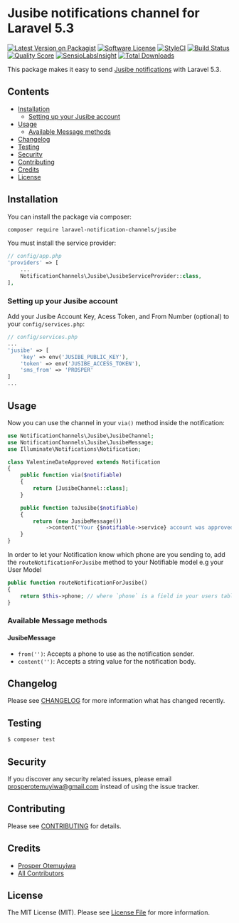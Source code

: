 # Jusibe notifications channel for Laravel 5.3

[![Latest Version on Packagist](https://img.shields.io/packagist/v/laravel-notification-channels/jusibe.svg?style=flat-square)](https://packagist.org/packages/laravel-notification-channels/jusibe)
[![Software License](https://img.shields.io/badge/license-MIT-brightgreen.svg?style=flat-square)](LICENSE.md)
[![StyleCI](https://styleci.io/repos/65673216/shield)](https://styleci.io/repos/65673216)
[![Build Status](https://img.shields.io/travis/laravel-notification-channels/jusibe.svg?style=flat-square)](https://travis-ci.org/laravel-notification-channels/jusibe)
[![Quality Score](https://img.shields.io/scrutinizer/g/laravel-notification-channels/jusibe.svg?style=flat-square)](https://scrutinizer-ci.com/g/laravel-notification-channels/jusibe)
[![SensioLabsInsight](https://img.shields.io/sensiolabs/i/8cbdda74-fb7c-49ec-8a6c-f8cef083bc69.svg?style=flat-square)](https://insight.sensiolabs.com/projects/8cbdda74-fb7c-49ec-8a6c-f8cef083bc69)
[![Total Downloads](https://img.shields.io/packagist/dt/laravel-notification-channels/jusibe.svg?style=flat-square)](https://packagist.org/packages/laravel-notification-channels/jusibe)

This package makes it easy to send [Jusibe notifications](https://jusibe.com/docs/) with Laravel 5.3.

## Contents

- [Installation](#installation)
    - [Setting up your Jusibe account](#setting-up-your-jusibe-account)
- [Usage](#usage)
    - [Available Message methods](#available-message-methods)
- [Changelog](#changelog)
- [Testing](#testing)
- [Security](#security)
- [Contributing](#contributing)
- [Credits](#credits)
- [License](#license)

## Installation

You can install the package via composer:

``` bash
composer require laravel-notification-channels/jusibe
```

You must install the service provider:

```php
// config/app.php
'providers' => [
    ...
    NotificationChannels\Jusibe\JusibeServiceProvider::class,
],
```

### Setting up your Jusibe account

Add your Jusibe Account Key, Acess Token, and From Number (optional) to your `config/services.php`:

```php
// config/services.php
...
'jusibe' => [
    'key' => env('JUSIBE_PUBLIC_KEY'),
    'token' => env('JUSIBE_ACCESS_TOKEN'),
    'sms_from' => 'PROSPER'
]
...
```

## Usage

Now you can use the channel in your `via()` method inside the notification:

``` php
use NotificationChannels\Jusibe\JusibeChannel;
use NotificationChannels\Jusibe\JusibeMessage;
use Illuminate\Notifications\Notification;

class ValentineDateApproved extends Notification
{
    public function via($notifiable)
    {
        return [JusibeChannel::class];
    }

    public function toJusibe($notifiable)
    {
        return (new JusibeMessage())
            ->content("Your {$notifiable->service} account was approved!");
    }
}
```

In order to let your Notification know which phone are you sending to, add the `routeNotificationForJusibe` method to your Notifiable model e.g your User Model

```php
public function routeNotificationForJusibe()
{
    return $this->phone; // where `phone` is a field in your users table;
}
```

### Available Message methods

#### JusibeMessage

- `from('')`: Accepts a phone to use as the notification sender.
- `content('')`: Accepts a string value for the notification body.

## Changelog

Please see [CHANGELOG](CHANGELOG.md) for more information what has changed recently.

## Testing

``` bash
$ composer test
```

## Security

If you discover any security related issues, please email prosperotemuyiwa@gmail.com instead of using the issue tracker.

## Contributing

Please see [CONTRIBUTING](CONTRIBUTING.md) for details.

## Credits

- [Prosper Otemuyiwa](https://github.com/unicodeveloper)
- [All Contributors](../../contributors)

## License

The MIT License (MIT). Please see [License File](LICENSE.md) for more information.
